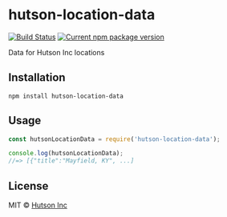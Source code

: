 # hutson-location-data

[![Build Status](https://travis-ci.com/hutsoninc/hutson-location-data.svg?branch=master)](https://travis-ci.com/hutsoninc/hutson-location-data) [![Current npm package version](https://img.shields.io/npm/v/hutson-location-data.svg)](https://www.npmjs.com/package/hutson-location-data) 

Data for Hutson Inc locations

## Installation

`npm install hutson-location-data`

## Usage

```js
const hutsonLocationData = require('hutson-location-data');

console.log(hutsonLocationData);
//=> [{"title":"Mayfield, KY", ...]
```

## License

MIT © [Hutson Inc](https://www.hutsoninc.com)